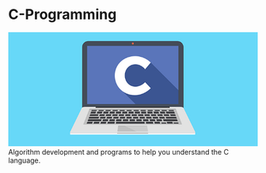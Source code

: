 # C-Programming
<img src=img/c-dili.png />
Algorithm development and programs to help you understand the C language.
